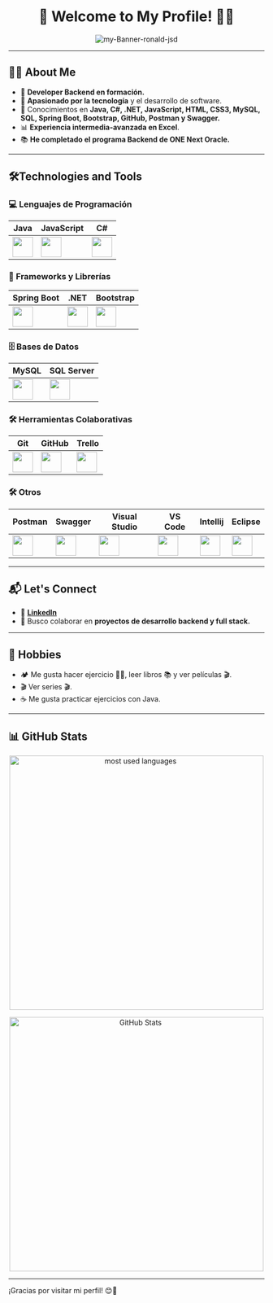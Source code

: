 <h1 align="center">🌟 Welcome to My Profile! 👋🚀</h1>

<div align="center">
        <img src="https://github.com/user-attachments/assets/6bab7f1a-f3e9-437a-96af-86a44339d0d8" alt="my-Banner-ronald-jsd">
</div>

---

## 👩‍💻 About Me

- 🔭 **Developer Backend en formación.**
- 💙 **Apasionado por la tecnología** y el desarrollo de software.
- 🌱 Conocimientos en **Java, C#, .NET, JavaScript, HTML, CSS3, MySQL, SQL, Spring Boot, Bootstrap, GitHub, Postman y Swagger.**
- 📊 **Experiencia intermedia-avanzada en Excel**.
- 📚 **He completado el programa Backend de ONE Next Oracle.**

---

## 🛠️Technologies and Tools

### 💻 Lenguajes de Programación
| Java | JavaScript | C# |
|------|------------|----|
| <img src="https://cdn.jsdelivr.net/gh/devicons/devicon/icons/java/java-original.svg" height="40"> | <img src="https://cdn.jsdelivr.net/gh/devicons/devicon/icons/javascript/javascript-original.svg" height="40"> | <img src="https://cdn.jsdelivr.net/gh/devicons/devicon/icons/csharp/csharp-original.svg" height="40"> |

### 🚀 Frameworks y Librerías
| Spring Boot | .NET | Bootstrap |
|-------------|------|-----------|
| <img src="https://cdn.jsdelivr.net/gh/devicons/devicon/icons/spring/spring-original.svg" height="40"> | <img src="https://cdn.jsdelivr.net/gh/devicons/devicon@latest/icons/dotnetcore/dotnetcore-original.svg" height="40"> | <img src="https://cdn.jsdelivr.net/gh/devicons/devicon/icons/bootstrap/bootstrap-original.svg" height="40"> |

### 🗄️ Bases de Datos
| MySQL | SQL Server |
|-------|------------|
| <img src="https://cdn.jsdelivr.net/gh/devicons/devicon/icons/mysql/mysql-original.svg" height="40"> | <img src="https://cdn.jsdelivr.net/gh/devicons/devicon@latest/icons/azuresqldatabase/azuresqldatabase-original.svg" height="40"> |

### 🛠️ Herramientas Colaborativas
| Git | GitHub | Trello |
|-----|--------|--------|
| <img src="https://cdn.jsdelivr.net/gh/devicons/devicon/icons/git/git-original.svg" height="40"> | <img src="https://cdn.jsdelivr.net/gh/devicons/devicon/icons/github/github-original.svg" height="40"> | <img src="https://cdn.jsdelivr.net/gh/devicons/devicon@latest/icons/trello/trello-original.svg" height="40" />

### 🛠️ Otros
| Postman | Swagger | Visual Studio | VS Code | Intellij | Eclipse |
|---------|---------|---------------|---------|----------|---------|
| <img src="https://cdn.jsdelivr.net/gh/devicons/devicon/icons/postman/postman-original.svg" height="40"> | <img src="https://cdn.jsdelivr.net/gh/devicons/devicon/icons/swagger/swagger-original.svg" height="40"> | <img src="https://cdn.jsdelivr.net/gh/devicons/devicon/icons/visualstudio/visualstudio-plain.svg" height="40"> | <img src="https://cdn.jsdelivr.net/gh/devicons/devicon/icons/vscode/vscode-original.svg" height="40"> | <img src="https://cdn.jsdelivr.net/gh/devicons/devicon@latest/icons/intellij/intellij-original.svg"  height="40" /> | <img src="https://cdn.jsdelivr.net/gh/devicons/devicon@latest/icons/eclipse/eclipse-original.svg" height="40" />


---

## 📬 Let's Connect
- 💼 **[LinkedIn](https://www.linkedin.com/in/ronald-santiago-jaime-duran/)**
- 🚀 Busco colaborar en **proyectos de desarrollo backend y full stack.**

---

## 🎉 Hobbies
- 🏕️ Me gusta hacer ejercicio 🏋️‍♂️, leer libros 📚 y ver películas 🎬.
- 🎬 Ver series 🎬.
- ☕ Me gusta practicar ejercicios con Java.

---

## 📊 GitHub Stats
<p align="center">
    <img alt="most used languages" width="500px" src="https://github-readme-stats.vercel.app/api/top-langs/?username=Ronald-jsd&count_private=true&theme=algolia&bg_color=0,000000,130F40&layout=compact&border_radius=8&langs_count=50"/>
</p>

<p align="center">
    <img alt="GitHub Stats" width="500px" src="https://github-readme-stats.vercel.app/api?username=Ronald-jsd&show_icons=true&theme=algolia&border_radius=8"/>
</p>

---

¡Gracias por visitar mi perfil! 😊🚀
